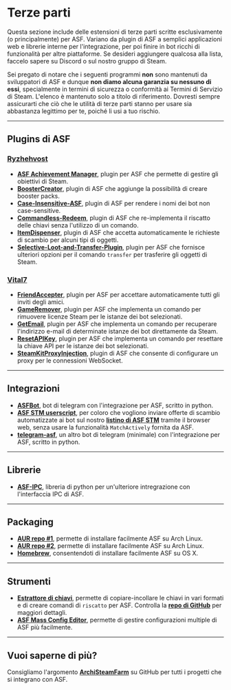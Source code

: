 # Terze parti

Questa sezione include delle estensioni di terze parti scritte esclusivamente (o principalmente) per ASF. Variano da plugin di ASF a semplici applicazioni web e librerie interne per l'integrazione, per poi finire in bot ricchi di funzionalità per altre piattaforme. Se desideri aggiungere qualcosa alla lista, faccelo sapere su Discord o sul nostro gruppo di Steam.

Sei pregato di notare che i seguenti programmi **non** sono mantenuti da sviluppatori di ASF e dunque **non diamo alcuna garanzia su nessuno di essi**, specialmente in termini di sicurezza o conformità ai Termini di Servizio di Steam. L'elenco è mantenuto solo a titolo di riferimento. Dovresti sempre assicurarti che ciò che le utilità di terze parti stanno per usare sia abbastanza legittimo per te, poiché li usi a tuo rischio.

---

## Plugins di ASF

### **[Ryzhehvost](https://github.com/Ryzhehvost)**

- **[ASF Achievement Manager](https://github.com/Ryzhehvost/ASF-Achievement-Manager)**, plugin per ASF che permette di gestire gli obiettivi di Steam.
- **[BoosterCreator](https://github.com/Ryzhehvost/BoosterCreator)**, plugin di ASF che aggiunge la possibilità di creare booster packs.
- **[Case-Insensitive-ASF](https://github.com/Ryzhehvost/Case-Insensitive-ASF)**, plugin di ASF per rendere i nomi dei bot non case-sensitive.
- **[Commandless-Redeem](https://github.com/Ryzhehvost/Commandless-Redeem)**, plugin di ASF che re-implementa il riscatto delle chiavi senza l'utilizzo di un comando.
- **[ItemDispenser](https://github.com/Ryzhehvost/ItemDispenser)**, plugin di ASF che accetta automaticamente le richieste di scambio per alcuni tipi di oggetti.
- **[Selective-Loot-and-Transfer-Plugin](https://github.com/Ryzhehvost/Selective-Loot-and-Transfer-Plugin)**, plugin per ASF che fornisce ulteriori opzioni per il comando `transfer` per trasferire gli oggetti di Steam.

### **[Vital7](https://github.com/Vital7)**

- **[FriendAccepter](https://github.com/Vital7/FriendAccepter)**, plugin per ASF per accettare automaticamente tutti gli inviti degli amici.
- **[GameRemover](https://github.com/Vital7/GameRemover)**, plugin per ASF che implementa un comando per rimuovere licenze Steam per le istanze dei bot selezionati.
- **[GetEmail](https://github.com/Vital7/GetEmail)**, plugin per ASF che implementa un comando per recuperare l'indirizzo e-mail di determinate istanze dei bot direttamente da Steam.
- **[ResetAPIKey](https://github.com/Vital7/ResetAPIKey)**, plugin per ASF che implementa un comando per resettare la chiave API per le istanze dei bot selezionati.
- **[SteamKitProxyInjection](https://github.com/Vital7/SteamKitProxyInjection)**, plugin di ASF che consente di configurare un proxy per le connessioni WebSocket.

---

## Integrazioni

- **[ASFBot](https://github.com/dmcallejo/ASFBot)**, bot di telegram con l'integrazione per ASF, scritto in python.
- **[ASF STM userscript](https://greasyfork.org/en/scripts/404754-asf-stm)**, per coloro che vogliono inviare offerte di scambio automatizzate ai bot sul nostro **[listino di ASF STM](https://github.com/JustArchiNET/ArchiSteamFarm/wiki/Remote-communication#public-asf-stm-listing)** tramite il browser web, senza usare la funzionalità `MatchActively` fornita da ASF.
- **[telegram-asf](https://github.com/deluxghost/telegram-asf)**, un altro bot di telegram (minimale) con l'integrazione per ASF, scritto in python.

---

## Librerie

- **[ASF-IPC](https://github.com/deluxghost/ASF_IPC)**, libreria di python per un'ulteriore intregrazione con l'interfaccia IPC di ASF.

---

## Packaging

- **[AUR repo #1](https://aur.archlinux.org/packages/asf)**, permette di installare facilmente ASF su Arch Linux.
- **[AUR repo #2](https://aur.archlinux.org/packages/archisteamfarm-bin)**, permette di installare facilmente ASF su Arch Linux.
- **[Homebrew](https://formulae.brew.sh/formula/archi-steam-farm)**, consentendoti di installare facilmente ASF su OS X.

---

## Strumenti

- **[Estrattore di chiavi](https://ske.xpixv.com)**, permette di copiare-incollare le chiavi in vari formati e di creare comandi di `riscatto` per ASF. Controlla la **[repo di GitHub](https://github.com/PixvIO/SKE)** per maggiori dettagli.
- **[ASF Mass Config Editor](https://github.com/genesix-eu/ASF_MCE)**, permette di gestire configurazioni multiple di ASF più facilmente.

---

## Vuoi saperne di più?

Consigliamo l'argomento **[ArchiSteamFarm](https://github.com/topics/archisteamfarm)** su GitHub per tutti i progetti che si integrano con ASF.